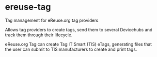 # ereuse-tag
Tag management for eReuse.org tag providers

Allows tag providers to create tags, send them to several Devicehubs and
 track them through their lifecycle.

eReuse.org Tag can create Tag IT Smart (TIS) eTags, generating files that 
the user can submit to TIS manufacturers to create and print tags. 